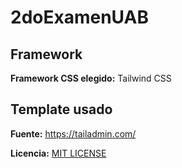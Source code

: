 # 2doExamenUAB

## Framework

**Framework CSS elegido:** Tailwind CSS

## Template usado

**Fuente:** <a href="https://tailadmin.com/">https://tailadmin.com/</a>

**Licencia:** <a href="https://github.com/TailAdmin/tailadmin-free-tailwind-dashboard-template/blob/main/LICENSE">MIT LICENSE</a>
